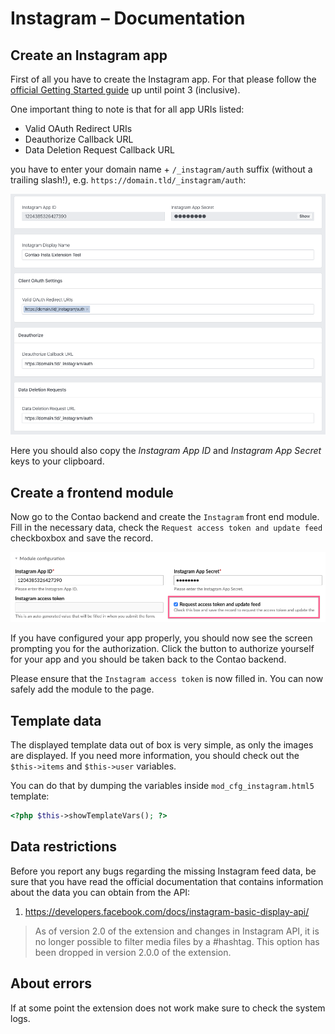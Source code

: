 # Instagram – Documentation

## Create an Instagram app

First of all you have to create the Instagram app. For that please follow the [official Getting Started guide](https://developers.facebook.com/docs/instagram-basic-display-api/getting-started)
up until point 3 (inclusive).

One important thing to note is that for all app URIs listed:

- Valid OAuth Redirect URIs
- Deauthorize Callback URL
- Data Deletion Request Callback URL

you have to enter your domain name + `/_instagram/auth` suffix (without a trailing slash!), e.g. `https://domain.tld/_instagram/auth`: 

![](images/instagram-1.png)

Here you should also copy the *Instagram App ID* and *Instagram App Secret* keys to your clipboard.


## Create a frontend module

Now go to the Contao backend and create the `Instagram` front end module. Fill in the necessary data, 
check the `Request access token and update feed` checkboxbox and save the record.

![](images/instagram-2.png)

If you have configured your app properly, you should now see the screen prompting you for the authorization.
Click the button to authorize yourself for your app and you should be taken back to the Contao backend.

Please ensure that the `Instagram access token` is now filled in. You can now safely add the module to the page.


## Template data

The displayed template data out of box is very simple, as only the images are displayed. If you need more information,
you should check out the `$this->items` and `$this->user` variables.

You can do that by dumping the variables inside `mod_cfg_instagram.html5` template:

```php
<?php $this->showTemplateVars(); ?>
```


## Data restrictions

Before you report any bugs regarding the missing Instagram feed data, be sure that you have read the official
documentation that contains information about the data you can obtain from the API:

1. https://developers.facebook.com/docs/instagram-basic-display-api/

> As of version 2.0 of the extension and changes in Instagram API, it is no longer possible to filter media files
> by a #hashtag. This option has been dropped in version 2.0.0 of the extension.

## About errors

If at some point the extension does not work make sure to check the system logs.
